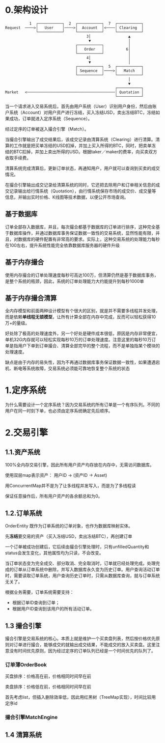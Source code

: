 # 0.架构设计

```ascii
           1  ┌───────────┐  2  ┌───────────┐  7  ┌───────────┐
Request  ────>│   User    │────>│  Account  │<────│ Clearing  │
              └───────────┘     └───────────┘     └───────────┘
                                     3│                 ▲
                                      ▼                 │
                                ┌───────────┐           │
                                │   Order   │          6│
                                └───────────┘           │
                                     4│                 │
                                      ▼                 │
                                ┌───────────┐  5  ┌───────────┐
                                │ Sequence  │────>│   Match   │
                                └───────────┘     └───────────┘
                                                        │
                                                        ▼
                                                  ┌───────────┐
Market   <────────────────────────────────────────│ Quotation │
                                                  └───────────┘
```

当一个请求进入交易系统后，首先由用户系统（User）识别用户身份，然后由账户系统（Account）对用户资产进行冻结，买入冻结USD，卖出冻结BTC，冻结如果成功，订单就进入定序系统（Sequence）。

经过定序的订单被送入撮合引擎（Match）。

当撮合引擎输出了成交结果后，该成交记录由清算系统（Clearing）进行清算。清算的工作就是把买单冻结的USD扣掉，并加上买入所得的BTC，同时，把卖单冻结的BTC扣掉，并加上卖出所得的USD。根据taker／maker的费率，向买卖双方收取手续费。

清算系统完成清算后，更新订单状态，再通知用户，用户就可以查询到买卖的成交情况。

在撮合引擎输出成交记录给清算系统的同时，它还把去除用户和订单相关信息的成交记录输出给行情系统（Quotation），由行情系统保存市场的成交价、成交量等信息，并输出实时价格、K线图等技术数据，以便公开市场查询。

## 基于数据库

订单全部存入数据库，并且，每次撮合都基于数据库的订单进行排序，这种完全基于数据库操作，并通过数据库事务保证数据一致性的交易系统，显然性能有限，并且，对数据库的硬件配置有非常高的要求。实际上，这种交易系统的处理能力每秒在100左右，提升系统性能完全依靠数据库服务器的硬件升级

## 基于内存撮合

使用内存撮合的订单处理速度每秒可高达100万，但清算仍然是基于数据库事务，是整个系统的瓶颈，因此，系统的订单处理能力大约能提升到每秒1000单

## 基于内存撮合清算

全内存模型和前面两种设计模型有个很大的区别，就是并不需要多线程并发处理，而是依赖**单线程无锁模型**，让所有计算全部在内存中完成，反而可以轻松获得10万+的量级。

好处除了极高的处理速度外，另一个好处是硬件成本很低，原因是内存非常便宜，单机32G内存就可以轻松实现每秒10万的订单处理速度。注意这里的每秒10万订单是指用户下单到订单撮合、清算全部完毕的整个流程，而不是单独指某个模块的处理速度。

缺点是由于内存的易失性，因为不再通过数据库事务保证数据一致性，如果遭遇宕机、断电等系统故障，交易系统必须能可靠地恢复整个系统的状态

# 1.定序系统

为什么需要设计一个定序系统？因为交易系统的所有订单是一个有序队列。不同的用户在同一时刻下单，也必须由定序系统确定先后顺序。

#  

# 2.交易引擎

## 1.1.资产系统

100%全内存交易引擎，因此所有用户资产均存放在内存中，无需访问数据库。

使用双层map表示资产： 用户ID -> (资产ID -> Asset)

用ConcurrentMap并不是为了让多线程并发写入，而是为了多线程读

保证任意操作后，所有用户资产的各余额总和为0。

 

## 1.2.订单系统

OrderEntity 既作为订单系统的订单对象，也作为数据库映射实体。

先**冻结**要交易的资产（买入冻结USD，卖出冻结BTC），再创建订单

一个订单被成功创建后，它后续由撮合引擎处理时，只有unfilledQuantity和status会发生变化，其他属性均为只读，不会改变。

 

当订单状态变为完全成交、部分取消、完全取消时，订单就已经处理完成。处理完成的订单从订单系统中删除，并写入数据库永久变为历史订单。用户查询活动订单时，需要读取订单系统，用户查询历史订单时，只需从数据库查询，就与订单系统无关了。

 

根据业务需要，订单系统需要支持：

- 根据订单ID查询到订单；
- 根据用户ID查询到该用户的所有活动订单。

## 1.3 撮合引擎

撮合引擎是交易系统的核心。本质上就是维护一个买卖盘列表，然后按价格优先原则对订单进行撮合，能够成交的就输出成交结果，不能成交的放入买卖盘。这里注意没有时间优先原则，因为经过定序的订单队列已经是一个时间优先的队列了。

### 订单薄OrderBook

买盘排序：价格高在前，价格相同时间早在前

卖盘排序：价格低在前，价格相同时间早在前

首先考虑list，但插入删除效率低，因此用红黑树（TreeMap实现），时间比较用定序id

### 撮合引擎MatchEngine

 

## 1.4 清算系统